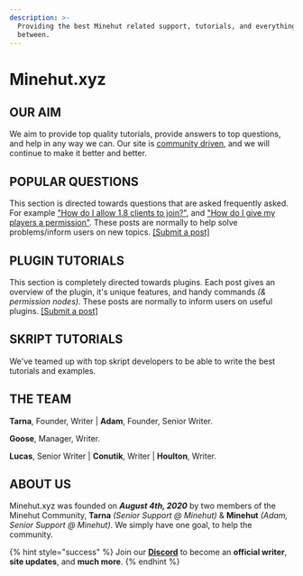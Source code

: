 ```yaml
---
description: >-
  Providing the best Minehut related support, tutorials, and everything in
  between.
---
```


# Minehut.xyz

## OUR AIM

We aim to provide top quality tutorials, provide answers to top questions, and help in any way we can. Our site is [community driven](contribute.md), and we will continue to make it better and better.


## POPULAR QUESTIONS

This section is directed towards questions that are asked frequently asked. For example ["How do I allow 1.8 clients to join?"](faq/server-version.md), and ["How do I give my players a permission"](faq/permissions.md). These posts are normally to help solve problems/inform users on new topics. [\[Submit a post\]](contribute.md)

## PLUGIN TUTORIALS

This section is completely directed towards plugins. Each post gives an overview of the plugin, it's unique features, and handy commands _\(& permission nodes\)._ These posts are normally to inform users on useful plugins. [\[Submit a post\]](contribute.md)

## SKRIPT TUTORIALS 

We've teamed up with top skript developers to be able to write the best tutorials and examples.

## THE TEAM

**Tarna**, Founder, Writer |
**Adam**, Founder, Senior Writer.

**Goose**, Manager, Writer.

**Lucas**, Senior Writer |
**Conutik**, Writer |
**Houlton**, Writer.

## ABOUT US

Minehut.xyz was founded on **_August 4th, 2020_** by two members of the Minehut Community, **Tarna** _\(Senior Support @ Minehut\)_ & **Minehut** _\(Adam, Senior Support @ Minehut\)_. We simply have one goal, to help the community.

{% hint style="success" %}
Join our **[Discord](https://invite.gg/minehutxyz)** to become an **official writer**, **site updates**, and **much more**.
{% endhint %}

